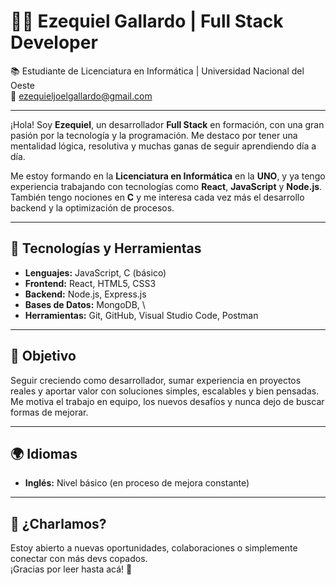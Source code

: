 # 👨‍💻 Ezequiel Gallardo | Full Stack Developer

📚 Estudiante de Licenciatura en Informática | Universidad Nacional del Oeste  
📧 ezequieljoelgallardo@gmail.com

---

¡Hola! Soy **Ezequiel**, un desarrollador **Full Stack** en formación, con una gran pasión por la tecnología y la programación. Me destaco por tener una mentalidad lógica, resolutiva y muchas ganas de seguir aprendiendo día a día.

Me estoy formando en la **Licenciatura en Informática** en la **UNO**, y ya tengo experiencia trabajando con tecnologías como **React**, **JavaScript** y **Node.js**. También tengo nociones en **C** y me interesa cada vez más el desarrollo backend y la optimización de procesos.

---

## 🔧 Tecnologías y Herramientas

- **Lenguajes:** JavaScript, C (básico)  
- **Frontend:** React, HTML5, CSS3  
- **Backend:** Node.js, Express.js  
- **Bases de Datos:** MongoDB, \ 
- **Herramientas:** Git, GitHub, Visual Studio Code, Postman   

---

## 🚀 Objetivo

Seguir creciendo como desarrollador, sumar experiencia en proyectos reales y aportar valor con soluciones simples, escalables y bien pensadas. Me motiva el trabajo en equipo, los nuevos desafíos y nunca dejo de buscar formas de mejorar.

---

## 🌍 Idiomas

- **Inglés:** Nivel básico (en proceso de mejora constante)

---

## 🤝 ¿Charlamos?

Estoy abierto a nuevas oportunidades, colaboraciones o simplemente conectar con más devs copados.  
¡Gracias por leer hasta acá! 🙌

